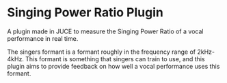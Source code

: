 # Singing Power Ratio Plugin

A plugin made in JUCE to measure the Singing Power Ratio of a vocal performance in real time.

The singers formant is a formant roughly in the frequency range of 2kHz-4kHz. This formant is something that singers can train to use, and this plugin aims to provide feedback on how well a vocal performance uses this formant.
